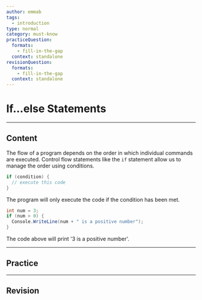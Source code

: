 ```yaml
---
author: emmab
tags:
  - introduction
type: normal
category: must-know
practiceQuestion:
  formats:
    - fill-in-the-gap
  context: standalone
revisionQuestion:
  formats:
    - fill-in-the-gap
  context: standalone
---
```


# If...else Statements

---

## Content

The flow of a program depends on the order in which individual commands are executed. Control flow statements like the `if` statement allow us to manage the order using conditions.

```csharp
if (condition) {
  // execute this code
}
```

The program will only execute the code if the condition has been met.

```csharp
int num = 3;
if (num > 0) {
  Console.WriteLine(num + " is a positive number");
}
```
The code above will print '3 is a positive number'.

---

## Practice



---

## Revision

